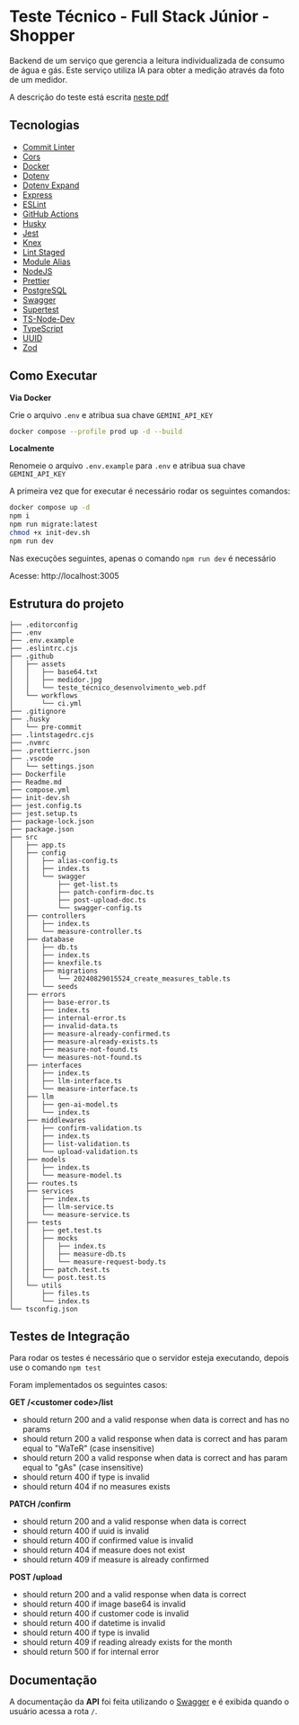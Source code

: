 # Teste Técnico - Full Stack Júnior - Shopper

Backend de um serviço que gerencia a leitura individualizada de consumo de água e gás. Este serviço utiliza IA para obter a medição através da foto de um medidor.

A descrição do teste está escrita [neste pdf](./.github/assets/teste_técnico_desenvolvimento_web.pdf)

## Tecnologias

- [Commit Linter](https://www.npmjs.com/package/git-commit-msg-linter)
- [Cors](https://www.npmjs.com/package/cors)
- [Docker](https://www.docker.com/)
- [Dotenv](https://www.npmjs.com/package/dotenv)
- [Dotenv Expand](https://www.npmjs.com/package/dotenv-expand)
- [Express](https://expressjs.com/pt-br/)
- [ESLint](https://eslint.org/)
- [GitHub Actions](https://docs.github.com/pt/actions/writing-workflows/quickstart)
- [Husky](https://www.npmjs.com/package/husky)
- [Jest](https://jestjs.io/pt-BR/)
- [Knex](https://knexjs.org/)
- [Lint Staged](https://www.npmjs.com/package/lint-staged)
- [Module Alias](https://www.npmjs.com/package/module-alias)
- [NodeJS](https://nodejs.org/pt)
- [Prettier](https://prettier.io/)
- [PostgreSQL](https://www.postgresql.org/)
- [Swagger](https://swagger.io/)
- [Supertest](https://www.npmjs.com/package/supertest)
- [TS-Node-Dev](https://www.npmjs.com/package/ts-node-dev)
- [TypeScript](https://www.typescriptlang.org/)
- [UUID](https://www.npmjs.com/package/uuid)
- [Zod](https://zod.dev/)

## Como Executar

**Via Docker**

Crie o arquivo `.env` e atribua sua chave `GEMINI_API_KEY`

```sh
docker compose --profile prod up -d --build
```

**Localmente**

Renomeie o arquivo `.env.example` para `.env` e atribua sua chave `GEMINI_API_KEY`

A primeira vez que for executar é necessário rodar os seguintes comandos:

```sh
docker compose up -d
npm i
npm run migrate:latest
chmod +x init-dev.sh
npm run dev
```

Nas execuções seguintes, apenas o comando `npm run dev` é necessário

Acesse: http://localhost:3005

## Estrutura do projeto

```
├── .editorconfig
├── .env
├── .env.example
├── .eslintrc.cjs
├── .github
│   ├── assets
│   │   ├── base64.txt
│   │   ├── medidor.jpg
│   │   └── teste_técnico_desenvolvimento_web.pdf
│   └── workflows
│       └── ci.yml
├── .gitignore
├── .husky
│   └── pre-commit
├── .lintstagedrc.cjs
├── .nvmrc
├── .prettierrc.json
├── .vscode
│   └── settings.json
├── Dockerfile
├── Readme.md
├── compose.yml
├── init-dev.sh
├── jest.config.ts
├── jest.setup.ts
├── package-lock.json
├── package.json
├── src
│   ├── app.ts
│   ├── config
│   │   ├── alias-config.ts
│   │   ├── index.ts
│   │   └── swagger
│   │       ├── get-list.ts
│   │       ├── patch-confirm-doc.ts
│   │       ├── post-upload-doc.ts
│   │       └── swagger-config.ts
│   ├── controllers
│   │   ├── index.ts
│   │   └── measure-controller.ts
│   ├── database
│   │   ├── db.ts
│   │   ├── index.ts
│   │   ├── knexfile.ts
│   │   ├── migrations
│   │   │   └── 20240829015524_create_measures_table.ts
│   │   └── seeds
│   ├── errors
│   │   ├── base-error.ts
│   │   ├── index.ts
│   │   ├── internal-error.ts
│   │   ├── invalid-data.ts
│   │   ├── measure-already-confirmed.ts
│   │   ├── measure-already-exists.ts
│   │   ├── measure-not-found.ts
│   │   └── measures-not-found.ts
│   ├── interfaces
│   │   ├── index.ts
│   │   ├── llm-interface.ts
│   │   └── measure-interface.ts
│   ├── llm
│   │   ├── gen-ai-model.ts
│   │   └── index.ts
│   ├── middlewares
│   │   ├── confirm-validation.ts
│   │   ├── index.ts
│   │   ├── list-validation.ts
│   │   └── upload-validation.ts
│   ├── models
│   │   ├── index.ts
│   │   └── measure-model.ts
│   ├── routes.ts
│   ├── services
│   │   ├── index.ts
│   │   ├── llm-service.ts
│   │   └── measure-service.ts
│   ├── tests
│   │   ├── get.test.ts
│   │   ├── mocks
│   │   │   ├── index.ts
│   │   │   ├── measure-db.ts
│   │   │   └── measure-request-body.ts
│   │   ├── patch.test.ts
│   │   └── post.test.ts
│   └── utils
│       ├── files.ts
│       └── index.ts
└── tsconfig.json
```

## Testes de Integração

Para rodar os testes é necessário que o servidor esteja executando, depois use o comando `npm test`

Foram implementados os seguintes casos:

**GET /\<customer code>/list**

- should return 200 and a valid response when data is correct and has no params
- should return 200 a valid response when data is correct and has param equal to "WaTeR" (case insensitive)
- should return 200 a valid response when data is correct and has param equal to "gAs" (case insensitive)
- should return 400 if type is invalid
- should return 404 if no measures exists

**PATCH /confirm**

- should return 200 and a valid response when data is correct
- should return 400 if uuid is invalid
- should return 400 if confirmed value is invalid
- should return 404 if measure does not exist
- should return 409 if measure is already confirmed

**POST /upload**

- should return 200 and a valid response when data is correct
- should return 400 if image base64 is invalid
- should return 400 if customer code is invalid
- should return 400 if datetime is invalid
- should return 400 if type is invalid
- should return 409 if reading already exists for the month
- should return 500 if for internal error

## Documentação

A documentação da **API** foi feita utilizando o [Swagger](https://swagger.io/) e é exibida quando o usuário acessa a rota `/`.

